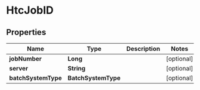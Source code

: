 

# HtcJobID


## Properties

| Name | Type | Description | Notes |
|------------ | ------------- | ------------- | -------------|
|**jobNumber** | **Long** |  |  [optional] |
|**server** | **String** |  |  [optional] |
|**batchSystemType** | **BatchSystemType** |  |  [optional] |



